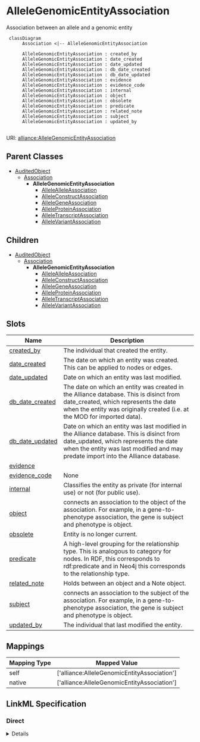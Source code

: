 # AlleleGenomicEntityAssociation

Association between an allele and a genomic entity


```mermaid
 classDiagram
      Association <|-- AlleleGenomicEntityAssociation
      
      AlleleGenomicEntityAssociation : created_by
      AlleleGenomicEntityAssociation : date_created
      AlleleGenomicEntityAssociation : date_updated
      AlleleGenomicEntityAssociation : db_date_created
      AlleleGenomicEntityAssociation : db_date_updated
      AlleleGenomicEntityAssociation : evidence
      AlleleGenomicEntityAssociation : evidence_code
      AlleleGenomicEntityAssociation : internal
      AlleleGenomicEntityAssociation : object
      AlleleGenomicEntityAssociation : obsolete
      AlleleGenomicEntityAssociation : predicate
      AlleleGenomicEntityAssociation : related_note
      AlleleGenomicEntityAssociation : subject
      AlleleGenomicEntityAssociation : updated_by
      

```



URI: [alliance:AlleleGenomicEntityAssociation](http://alliancegenome.org/AlleleGenomicEntityAssociation)


## Parent Classes

* [AuditedObject](AuditedObject.md)
    * [Association](Association.md)
        * **AlleleGenomicEntityAssociation**
            * [AlleleAlleleAssociation](AlleleAlleleAssociation.md)
            * [AlleleConstructAssociation](AlleleConstructAssociation.md)
            * [AlleleGeneAssociation](AlleleGeneAssociation.md)
            * [AlleleProteinAssociation](AlleleProteinAssociation.md)
            * [AlleleTranscriptAssociation](AlleleTranscriptAssociation.md)
            * [AlleleVariantAssociation](AlleleVariantAssociation.md)





## Children

* [AuditedObject](AuditedObject.md)
    * [Association](Association.md)
        * **AlleleGenomicEntityAssociation**
            * [AlleleAlleleAssociation](AlleleAlleleAssociation.md)
            * [AlleleConstructAssociation](AlleleConstructAssociation.md)
            * [AlleleGeneAssociation](AlleleGeneAssociation.md)
            * [AlleleProteinAssociation](AlleleProteinAssociation.md)
            * [AlleleTranscriptAssociation](AlleleTranscriptAssociation.md)
            * [AlleleVariantAssociation](AlleleVariantAssociation.md)



## Slots

| Name | Description  |
| ---  | ---  |
| [created_by](created_by.md) | The individual that created the entity. |
| [date_created](date_created.md) | The date on which an entity was created. This can be applied to nodes or edges. |
| [date_updated](date_updated.md) | Date on which an entity was last modified. |
| [db_date_created](db_date_created.md) | The date on which an entity was created in the Alliance database.  This is disinct from date_created, which represents the date when the entity was originally created (i.e. at the MOD for imported data). |
| [db_date_updated](db_date_updated.md) | Date on which an entity was last modified in the Alliance database.  This is disinct from date_updated, which represents the date when the entity was last modified and may predate import into the Alliance database. |
| [evidence](evidence.md) |  |
| [evidence_code](evidence_code.md) | None |
| [internal](internal.md) | Classifies the entity as private (for internal use) or not (for public use). |
| [object](object.md) | connects an association to the object of the association. For example, in a gene-to-phenotype association, the gene is subject and phenotype is object. |
| [obsolete](obsolete.md) | Entity is no longer current. |
| [predicate](predicate.md) | A high-level grouping for the relationship type. This is analogous to category for nodes. In RDF, this corresponds to rdf:predicate and in Neo4j this corresponds to the relationship type. |
| [related_note](related_note.md) | Holds between an object and a Note object. |
| [subject](subject.md) | connects an association to the subject of the association. For example, in a gene-to-phenotype association, the gene is subject and phenotype is object. |
| [updated_by](updated_by.md) | The individual that last modified the entity. |


## Mappings

| Mapping Type | Mapped Value |
| ---  | ---  |
| self | ['alliance:AlleleGenomicEntityAssociation'] |
| native | ['alliance:AlleleGenomicEntityAssociation'] |




## LinkML Specification

<!-- TODO: investigate https://stackoverflow.com/questions/37606292/how-to-create-tabbed-code-blocks-in-mkdocs-or-sphinx -->

### Direct

<details>
```yaml
name: AlleleGenomicEntityAssociation
description: Association between an allele and a genomic entity
from_schema: https://github.com/alliance-genome/agr_curation_schema/src/schema/allele
is_a: Association
abstract: true
slots:
- evidence_code
- related_note
slot_usage:
  subject:
    name: subject
    domain_of:
    - Association
    - VariantConsequence
    range: Allele
  predicate:
    name: predicate
    domain_of:
    - Association
    - GeneToGeneOrthology
    range: VocabularyTerm
  object:
    name: object
    domain_of:
    - Association
    - VariantConsequence
    range: GenomicEntity
  evidence:
    name: evidence
    domain_of:
    - AlleleGenerationMethodAssociation
    - Note
    - SlotAnnotation
    - Association
    required: false

```
</details>

### Induced

<details>
```yaml
name: AlleleGenomicEntityAssociation
description: Association between an allele and a genomic entity
from_schema: https://github.com/alliance-genome/agr_curation_schema/src/schema/allele
is_a: Association
abstract: true
slot_usage:
  subject:
    name: subject
    domain_of:
    - Association
    - VariantConsequence
    range: Allele
  predicate:
    name: predicate
    domain_of:
    - Association
    - GeneToGeneOrthology
    range: VocabularyTerm
  object:
    name: object
    domain_of:
    - Association
    - VariantConsequence
    range: GenomicEntity
  evidence:
    name: evidence
    domain_of:
    - AlleleGenerationMethodAssociation
    - Note
    - SlotAnnotation
    - Association
    required: false
attributes:
  evidence_code:
    name: evidence_code
    from_schema: https://github.com/alliance-genome/agr_curation_schema/core.yaml
    multivalued: false
    alias: evidence_code
    owner: AlleleGenomicEntityAssociation
    domain_of:
    - VariantLocation
    - AlleleGenomicEntityAssociation
    - GeneToGeneOrthologyCurated
    range: ECOTerm
  related_note:
    name: related_note
    description: Holds between an object and a Note object.
    notes:
    - Singular version of related_notes
    from_schema: https://github.com/alliance-genome/agr_curation_schema/core.yaml
    multivalued: false
    alias: related_note
    owner: AlleleGenomicEntityAssociation
    domain_of:
    - AlleleNoteSlotAnnotation
    - AlleleGenomicEntityAssociation
    - GeneCluster
    - GeneCollection
    - GeneNomenclatureSet
    - Operon
    range: Note
  subject:
    name: subject
    description: connects an association to the subject of the association. For example,
      in a gene-to-phenotype association, the gene is subject and phenotype is object.
    from_schema: https://github.com/alliance-genome/agr_curation_schema/core.yaml
    is_a: association_slot
    alias: subject
    owner: AlleleGenomicEntityAssociation
    domain_of:
    - Association
    - VariantConsequence
    range: Allele
    required: true
  predicate:
    name: predicate
    description: A high-level grouping for the relationship type. This is analogous
      to category for nodes. In RDF, this corresponds to rdf:predicate and in Neo4j
      this corresponds to the relationship type.
    from_schema: https://github.com/alliance-genome/agr_curation_schema/core.yaml
    is_a: association_slot
    alias: predicate
    owner: AlleleGenomicEntityAssociation
    domain_of:
    - Association
    - GeneToGeneOrthology
    range: VocabularyTerm
    required: true
  object:
    name: object
    description: connects an association to the object of the association. For example,
      in a gene-to-phenotype association, the gene is subject and phenotype is object.
    from_schema: https://github.com/alliance-genome/agr_curation_schema/core.yaml
    is_a: association_slot
    alias: object
    owner: AlleleGenomicEntityAssociation
    domain_of:
    - Association
    - VariantConsequence
    range: GenomicEntity
    required: true
  evidence:
    name: evidence
    description: ''
    from_schema: https://github.com/alliance-genome/agr_curation_schema/src/schema/reference
    multivalued: true
    alias: evidence
    owner: AlleleGenomicEntityAssociation
    domain_of:
    - AlleleGenerationMethodAssociation
    - Note
    - SlotAnnotation
    - Association
    range: InformationContentEntity
    required: false
  created_by:
    name: created_by
    description: The individual that created the entity.
    from_schema: https://github.com/alliance-genome/agr_curation_schema/core.yaml
    domain: AuditedObject
    multivalued: false
    alias: created_by
    owner: AlleleGenomicEntityAssociation
    domain_of:
    - AuditedObject
    range: Person
  date_created:
    name: date_created
    description: The date on which an entity was created. This can be applied to nodes
      or edges.
    from_schema: https://github.com/alliance-genome/agr_curation_schema/core.yaml
    aliases:
    - creation_date
    exact_mappings:
    - dct:createdOn
    - WIKIDATA_PROPERTY:P577
    alias: date_created
    owner: AlleleGenomicEntityAssociation
    domain_of:
    - AuditedObject
    - AuditedObjectDTO
    range: datetime
  updated_by:
    name: updated_by
    description: The individual that last modified the entity.
    from_schema: https://github.com/alliance-genome/agr_curation_schema/core.yaml
    domain: AuditedObject
    multivalued: false
    alias: updated_by
    owner: AlleleGenomicEntityAssociation
    domain_of:
    - AuditedObject
    range: Person
  date_updated:
    name: date_updated
    description: Date on which an entity was last modified.
    from_schema: https://github.com/alliance-genome/agr_curation_schema/core.yaml
    aliases:
    - date_last_modified
    alias: date_updated
    owner: AlleleGenomicEntityAssociation
    domain_of:
    - AuditedObject
    - AuditedObjectDTO
    range: datetime
  db_date_created:
    name: db_date_created
    description: The date on which an entity was created in the Alliance database.  This
      is disinct from date_created, which represents the date when the entity was
      originally created (i.e. at the MOD for imported data).
    from_schema: https://github.com/alliance-genome/agr_curation_schema/core.yaml
    alias: db_date_created
    owner: AlleleGenomicEntityAssociation
    domain_of:
    - AuditedObject
    - AuditedObjectDTO
    range: datetime
  db_date_updated:
    name: db_date_updated
    description: Date on which an entity was last modified in the Alliance database.  This
      is disinct from date_updated, which represents the date when the entity was
      last modified and may predate import into the Alliance database.
    from_schema: https://github.com/alliance-genome/agr_curation_schema/core.yaml
    alias: db_date_updated
    owner: AlleleGenomicEntityAssociation
    domain_of:
    - AuditedObject
    - AuditedObjectDTO
    range: datetime
  internal:
    name: internal
    description: Classifies the entity as private (for internal use) or not (for public
      use).
    notes:
    - Default value is true.
    from_schema: https://github.com/alliance-genome/agr_curation_schema/core.yaml
    alias: internal
    owner: AlleleGenomicEntityAssociation
    domain_of:
    - AuditedObject
    - AuditedObjectDTO
    range: boolean
    required: true
  obsolete:
    name: obsolete
    description: Entity is no longer current.
    notes:
    - Obsolete entities are preserved in the database for posterity but should not
      be publicly displayed.
    from_schema: https://github.com/alliance-genome/agr_curation_schema/core.yaml
    alias: obsolete
    owner: AlleleGenomicEntityAssociation
    domain_of:
    - AuditedObject
    - AuditedObjectDTO
    range: boolean

```
</details>